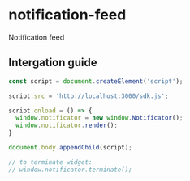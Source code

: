 # notification-feed
Notification feed


## Intergation guide

```js
const script = document.createElement('script');

script.src = 'http://localhost:3000/sdk.js';

script.onload = () => {
  window.notificator = new window.Notificator();
  window.notificator.render();
}

document.body.appendChild(script);

// to terminate widget:
// window.notificator.terminate();
```
